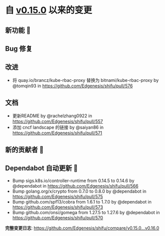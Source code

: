# 自 [v0.15.0](https://github.com/Edgenesis/shifu/releases/tag/v0.15.0) 以来的变更

## 新功能 🎉

## Bug 修复

## 改进

* 将 quay.io/brancz/kube-rbac-proxy 替换为 bitnami/kube-rbac-proxy by @tomqin93 in https://github.com/Edgenesis/shifu/pull/576

## 文档

* 更新README by @rachelzhang0922 in https://github.com/Edgenesis/shifu/pull/557
* 添加 cncf landscape 的链接 by @saiyan86 in https://github.com/Edgenesis/shifu/pull/571

## 新的贡献者 🌟

## Dependabot 自动更新 🤖

* Bump sigs.k8s.io/controller-runtime from 0.14.5 to 0.14.6 by @dependabot in https://github.com/Edgenesis/shifu/pull/566
* Bump golang.org/x/crypto from 0.7.0 to 0.8.0 by @dependabot in https://github.com/Edgenesis/shifu/pull/575
* Bump github.com/spf13/cobra from 1.6.1 to 1.7.0 by @dependabot in https://github.com/Edgenesis/shifu/pull/573
* Bump github.com/onsi/gomega from 1.27.5 to 1.27.6 by @dependabot in https://github.com/Edgenesis/shifu/pull/570

**完整变更日志**: https://github.com/Edgenesis/shifu/compare/v0.15.0...v0.16.0
